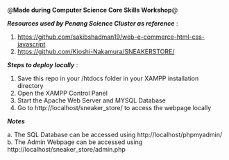 @**Made during Computer Science Core Skills Workshop**@


_**Resources used by Penang Science Cluster as reference**_
:
1. https://github.com/sakibshadman19/web-e-commerce-html-css-javascript
2. https://github.com/Kioshi-Nakamura/SNEAKERSTORE/

**_Steps to deploy locally_**
:
1. Save this repo in your /htdocs folder in your XAMPP installation directory 
2. Open the XAMPP Control Panel 
3. Start the Apache Web Server and MYSQL Database
4. Go to http://localhost/sneaker_store/ to access the webpage locally

**_Notes_**

a. The SQL Database can be accessed using http://localhost/phpmyadmin/
b. The Admin Webpage can be accessed using http://localhost/sneaker_store/admin.php
